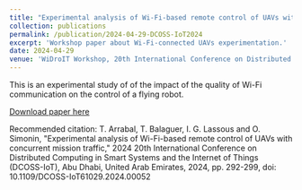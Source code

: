 ```yaml
---
title: "Experimental analysis of Wi-Fi-based remote control of UAVs with concurrent mission traffic"
collection: publications
permalink: /publication/2024-04-29-DCOSS-IoT2024
excerpt: 'Workshop paper about Wi-Fi-connected UAVs experimentation.'
date: 2024-04-29
venue: 'WiDroIT Workshop, 20th International Conference on Distributed Computing in Smart Systems and the Internet of Things (DCOSS-IoT)'
---
```


This is an experimental study of of the impact of the quality of Wi-Fi communication on the control of a flying robot.

[Download paper here](https://theotimebalaguer.github.io/files/Experimental_analysis_of_Wi-Fi-based_remote_control_of_UAVs_with_concurrent_mission_traffic.pdf)

Recommended citation: T. Arrabal, T. Balaguer, I. G. Lassous and O. Simonin, "Experimental analysis of Wi-Fi-based remote control of UAVs with concurrent mission traffic," 2024 20th International Conference on Distributed Computing in Smart Systems and the Internet of Things (DCOSS-IoT), Abu Dhabi, United Arab Emirates, 2024, pp. 292-299, doi: 10.1109/DCOSS-IoT61029.2024.00052

